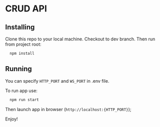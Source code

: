 # CRUD API

## Installing

Clone this repo to your local machine. Checkout to dev branch. Then run from project root:

```bash
  npm install
```

## Running

You can specify ```HTTP_PORT``` and ```WS_PORT``` in .env file.

To run app use:

```bash
  npm run start
```

Then launch app in browser (```http://localhost:{HTTP_PORT}```);

Enjoy!
